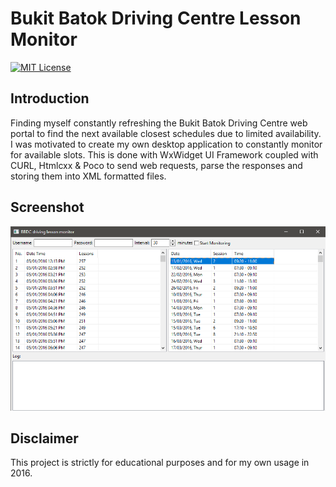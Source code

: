 # Bukit Batok Driving Centre Lesson Monitor
[![MIT License](https://img.shields.io/badge/License-MIT-green.svg)](../LICENSE.md)

## Introduction
Finding myself constantly refreshing the Bukit Batok Driving Centre web portal to find the next available closest schedules due to limited availability. 
I was motivated to create my own desktop application to constantly monitor for available slots. This is done with WxWidget UI Framework coupled with CURL, Htmlcxx & Poco to send web requests, parse the responses and 
storing them into XML formatted files.

## Screenshot
![](Screenshots/UI.png)

## Disclaimer
This project is strictly for educational purposes and for my own usage in 2016.
